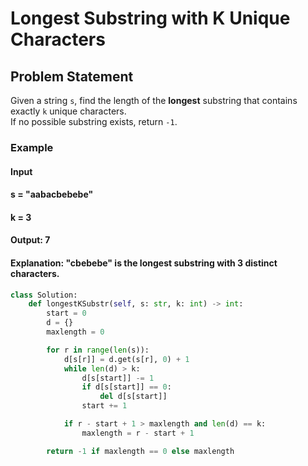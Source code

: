 # Longest Substring with K Unique Characters

## Problem Statement
Given a string `s`, find the length of the **longest** substring that contains exactly `k` unique characters.  
If no possible substring exists, return `-1`.

### **Example**
#### **Input**
#### **s = "aabacbebebe"**
#### **k = 3**
#### **Output: 7**
#### **Explanation: "cbebebe" is the longest substring with 3 distinct characters.**
```python
class Solution:
    def longestKSubstr(self, s: str, k: int) -> int:
        start = 0
        d = {}
        maxlength = 0

        for r in range(len(s)):
            d[s[r]] = d.get(s[r], 0) + 1
            while len(d) > k:
                d[s[start]] -= 1
                if d[s[start]] == 0:
                    del d[s[start]]
                start += 1

            if r - start + 1 > maxlength and len(d) == k:
                maxlength = r - start + 1

        return -1 if maxlength == 0 else maxlength

